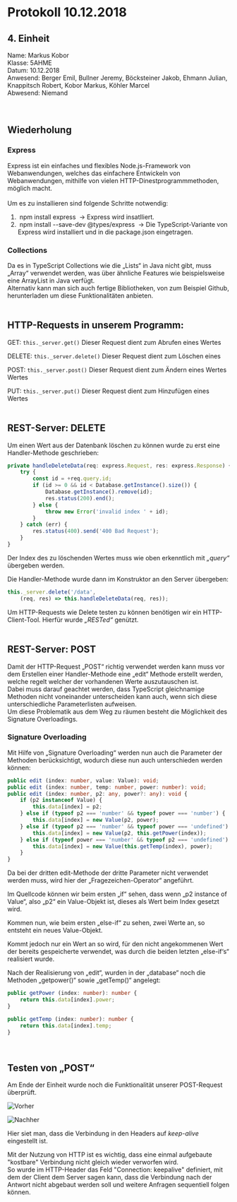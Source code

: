 # Protokoll 10.12.2018

## 4. Einheit
 
 Name: Markus Kobor  
 Klasse: 5AHME  
 Datum: 10.12.2018  
 Anwesend: Berger Emil, Bullner Jeremy, Böcksteiner Jakob, Ehmann Julian, Knappitsch Robert, Kobor Markus, Köhler Marcel <br>
 Abwesend: Niemand <br> <br> <br>
## Wiederholung

### Express
Express ist ein einfaches und flexibles Node.js-Framework von Webanwendungen, welches das einfachere Entwickeln von Webanwendungen, mithilfe von vielen HTTP-Dinestprogrammmethoden, möglich macht. <br> <br>
Um es zu installieren sind folgende Schritte notwendig: <br>
1.  npm install express  → Express wird insatlliert.
2.  npm install --save-dev @types/express  → Die TypeScript-Variante von Express wird installiert und in die package.json eingetragen.

### Collections

Da es in TypeScript Collections wie die „Lists“ in Java nicht gibt, muss „Array“ verwendet werden, was über ähnliche Features wie beispielsweise eine ArrayList in Java verfügt. <br>
Alternativ kann man sich auch fertige Bibliotheken, von zum Beispiel Github, herunterladen um diese Funktionalitäten anbieten. <br><br>

## HTTP-Requests in unserem Programm:

GET: `this._server.get()`  Dieser Request dient zum Abrufen eines Wertes 

DELETE: `this._server.delete()` Dieser Request dient zum Löschen eines

POST: `this._server.post()`  Dieser Request dient zum Ändern eines Wertes   Wertes  

PUT: `this._server.put()`  Dieser Request dient zum Hinzufügen eines Wertes  <br><br>




## REST-Server: DELETE
  
Um einen Wert aus der Datenbank löschen zu können wurde zu erst eine Handler-Methode geschrieben:

```typescript
private handleDeleteData(req: express.Request, res: express.Response) {
    try {
        const id = +req.query.id;
        if (id >= 0 && id < Database.getInstance().size()) {
            Database.getInstance().remove(id);
            res.status(200).end();
        } else {
            throw new Error('invalid index ' + id);
        }
    } catch (err) {
        res.status(400).send('400 Bad Request');
    }
}
```
Der Index des zu löschenden Wertes muss wie oben erkenntlich mit *„query“* übergeben werden. <br>

Die Handler-Methode wurde dann im Konstruktor an den Server übergeben:

```typescript
this._server.delete('/data',
    (req, res) => this.handleDeleteData(req, res));
```

Um HTTP-Requests wie Delete testen zu können benötigen wir ein HTTP-Client-Tool. Hierfür wurde *„RESTed“* genützt. <br><br>


## REST-Server: POST   

Damit der HTTP-Request „POST“ richtig verwendet werden kann muss vor dem Erstellen einer Handler-Methode eine „edit“ Methode erstellt werden, welche regelt welcher der vorhandenen Werte auszutauschen ist.<br>
Dabei muss darauf geachtet werden, dass TypeScript gleichnamige Methoden nicht voneinander unterscheiden kann auch, wenn sich diese unterschiedliche Parameterlisten aufweisen. <br>
Um diese Problematik aus dem Weg zu räumen besteht die Möglichkeit des Signature Overloadings.
   
### Signature Overloading 

Mit Hilfe von „Signature Overloading“ werden nun auch die Parameter der Methoden berücksichtigt, wodurch diese nun auch unterschieden werden können:

```typescript
public edit (index: number, value: Value): void;
public edit (index: number, temp: number, power: number): void;
public edit (index: number, p2: any, power?: any): void {
    if (p2 instanceof Value) {
        this.data[index] = p2;
    } else if (typeof p2 === 'number' && typeof power === 'number') {
        this.data[index] = new Value(p2, power);
    } else if (typeof p2 === 'number' && typeof power === 'undefined') {
        this.data[index] = new Value(p2, this.getPower(index));
    } else if (typeof power === 'number' && typeof p2 === 'undefined') {
        this.data[index] = new Value(this.getTemp(index), power);
    }
}
```  
Da bei der dritten edit-Methode der dritte Parameter nicht verwendet werden muss, wird hier der „Fragezeichen-Operator“ angeführt.<br>

Im Quellcode können wir beim ersten „if“ sehen, dass wenn „p2 instance of Value“, also „p2“ ein Value-Objekt ist, dieses als Wert beim Index gesetzt wird.<br>

Kommen nun, wie beim ersten „else-if“ zu sehen, zwei Werte an, so entsteht ein neues Value-Objekt.<br>

Kommt jedoch nur ein Wert an so wird, für den nicht angekommenen Wert der bereits gespeicherte verwendet, was durch die beiden letzten „else-if‘s“ realisiert wurde.<br>

Nach der Realisierung von „edit“, wurden in der „database“ noch die Methoden „getpower()“ sowie „getTemp()“ angelegt:
 
  
```typescript
public getPower (index: number): number {
    return this.data[index].power;
}

public getTemp (index: number): number {
    return this.data[index].temp;
}
```  
<br>

## Testen von „POST“

Am Ende der Einheit wurde noch die Funktionalität unserer POST-Request überprüft.

![Vorher](https://github.com/HTLMechatronics/m14-la1-sx/blob/kobmam14/kobmam14/POST1.png)

![Nachher](https://github.com/HTLMechatronics/m14-la1-sx/blob/kobmam14/kobmam14/POST2.png)

Hier siet man, dass die Verbindung in den Headers auf *keep-alive* eingestellt ist.

Mit der Nutzung von HTTP ist es wichtig, dass eine einmal aufgebaute "kostbare" Verbindung nicht gleich wieder verworfen wird.<br>
So wurde im HTTP-Header das Feld "Connection: keepalive" definiert, mit dem der Client dem Server sagen kann, dass die Verbindung nach der Antwort nicht abgebaut werden soll und weitere Anfragen sequentiell folgen können.
